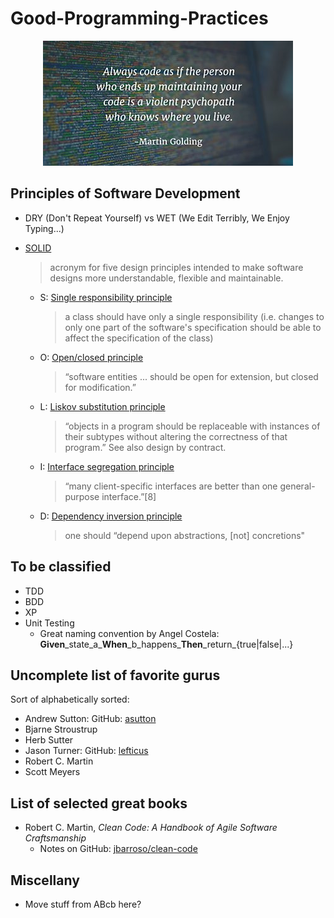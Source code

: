 # Good-Programming-Practices

<p align="center">
  <img src="images/always-code-as-if-the-guy-who-ends-up-maintaining--400x200.jpg?raw=true" alt="Martin Golding quote"/>
</p>

## Principles of Software Development

- DRY (Don't Repeat Yourself) vs WET (We Edit Terribly, We Enjoy Typing...)
- [SOLID](https://en.wikipedia.org/wiki/SOLID_(object-oriented_design))
  > acronym for five design principles intended to make software designs more understandable, flexible and maintainable.

  - S: [Single responsibility principle](https://en.wikipedia.org/wiki/Single_responsibility_principle)
    > a class should have only a single responsibility (i.e. changes to only one part of the software's specification should be able to affect the specification of the class)
  - O: [Open/closed principle](https://en.wikipedia.org/wiki/Open/closed_principle)
    > “software entities ... should be open for extension, but closed for modification.”
  - L: [Liskov substitution principle](https://en.wikipedia.org/wiki/Liskov_substitution_principle)
    > “objects in a program should be replaceable with instances of their subtypes without altering the correctness of that program.” See also design by contract.
  - I: [Interface segregation principle](https://en.wikipedia.org/wiki/Interface_segregation_principle)
    > “many client-specific interfaces are better than one general-purpose interface.”[8]
  - D: [Dependency inversion principle](https://en.wikipedia.org/wiki/Dependency_inversion_principle)
    > one should “depend upon abstractions, [not] concretions"

## To be classified

- TDD
- BDD
- XP
- Unit Testing
  - Great naming convention by Angel Costela:  __Given__\_state\_a\___When__\_b\_happens\___Then__\_return\_{true|false|...}

## Uncomplete list of favorite gurus

Sort of alphabetically sorted:

- Andrew Sutton: GitHub: [asutton](https://github.com/asutton)
- Bjarne Stroustrup
- Herb Sutter
- Jason Turner: GitHub: [lefticus](https://github.com/lefticus)
- Robert C. Martin
- Scott Meyers

## List of selected great books

- Robert C. Martin, _Clean Code: A Handbook of Agile Software Craftsmanship_
  - Notes on GitHub: [jbarroso/clean-code](https://github.com/jbarroso/clean-code)

## Miscellany

- Move stuff from ABcb here?
